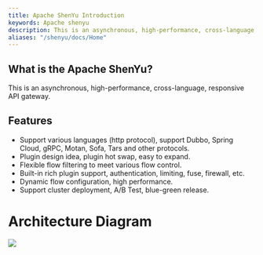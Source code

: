 ```yaml
---
title: Apache ShenYu Introduction
keywords: Apache shenyu
description: This is an asynchronous, high-performance, cross-language, responsive API gateway.
aliases: "/shenyu/docs/Home"
---
```


## What is the Apache ShenYu?

This is an asynchronous, high-performance, cross-language, responsive API gateway.

## Features

* Support various languages (http protocol), support Dubbo, Spring Cloud, gRPC, Motan, Sofa, Tars and other protocols.
* Plugin design idea, plugin hot swap, easy to expand.
* Flexible flow filtering to meet various flow control.
* Built-in rich plugin support, authentication, limiting, fuse, firewall, etc.
* Dynamic flow configuration, high performance.
* Support cluster deployment, A/B Test, blue-green release.

# Architecture Diagram

![](/img/architecture/shenyu-framework.png)
